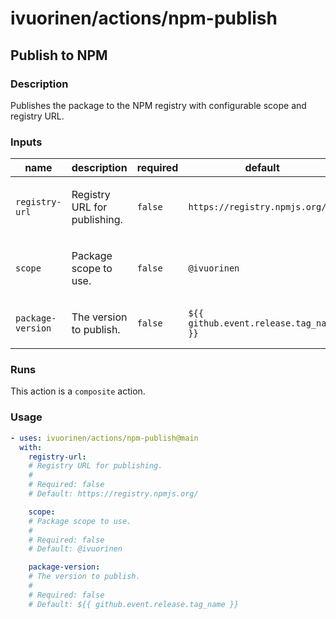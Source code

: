# ivuorinen/actions/npm-publish

## Publish to NPM

### Description

Publishes the package to the NPM registry with configurable scope and registry URL.

### Inputs

| name              | description                         | required | default                                |
|-------------------|-------------------------------------|----------|----------------------------------------|
| `registry-url`    | <p>Registry URL for publishing.</p> | `false`  | `https://registry.npmjs.org/`          |
| `scope`           | <p>Package scope to use.</p>        | `false`  | `@ivuorinen`                           |
| `package-version` | <p>The version to publish.</p>      | `false`  | `${{ github.event.release.tag_name }}` |

### Runs

This action is a `composite` action.

### Usage

```yaml
- uses: ivuorinen/actions/npm-publish@main
  with:
    registry-url:
    # Registry URL for publishing.
    #
    # Required: false
    # Default: https://registry.npmjs.org/

    scope:
    # Package scope to use.
    #
    # Required: false
    # Default: @ivuorinen

    package-version:
    # The version to publish.
    #
    # Required: false
    # Default: ${{ github.event.release.tag_name }}
```
